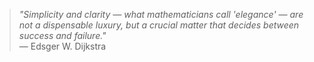> *"Simplicity and clarity — what mathematicians call 'elegance' — are not a dispensable luxury, but a crucial matter that decides between success and failure."*  
> — Edsger W. Dijkstra
